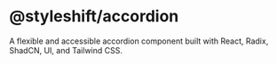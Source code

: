 # @styleshift/accordion

A flexible and accessible accordion component built with React, Radix, ShadCN, UI, and Tailwind CSS.
